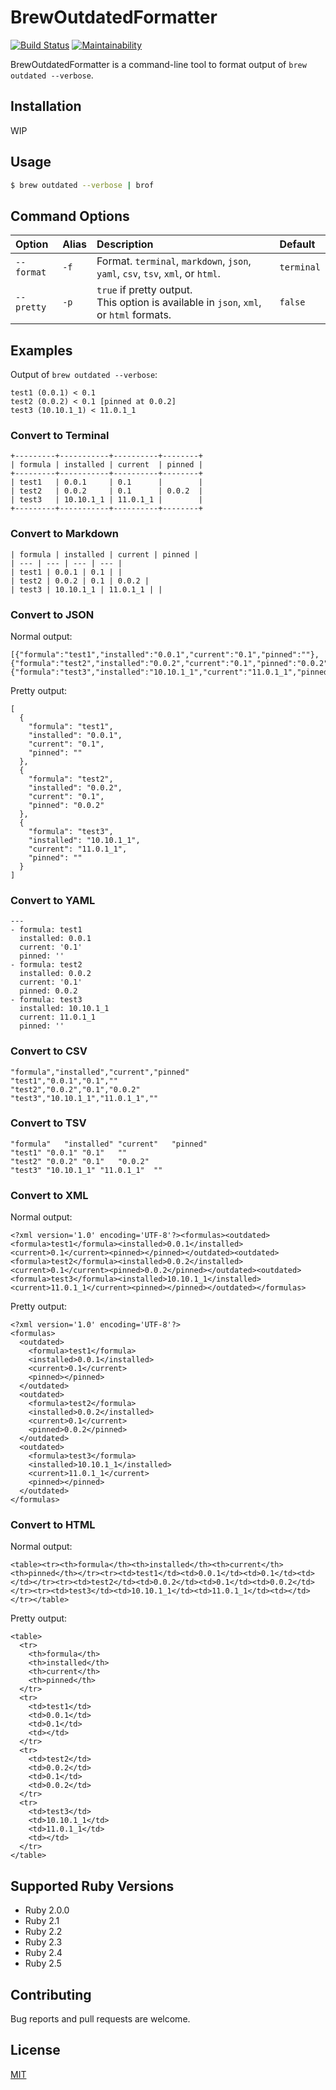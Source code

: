 # BrewOutdatedFormatter

[![Build Status](https://travis-ci.org/emsk/brew_outdated_formatter.svg?branch=master)](https://travis-ci.org/emsk/brew_outdated_formatter)
[![Maintainability](https://api.codeclimate.com/v1/badges/8453393423f70479acd8/maintainability)](https://codeclimate.com/github/emsk/brew_outdated_formatter/maintainability)

BrewOutdatedFormatter is a command-line tool to format output of `brew outdated --verbose`.

## Installation

WIP

## Usage

```sh
$ brew outdated --verbose | brof
```

## Command Options

| Option | Alias | Description | Default |
| :----- | :---- | :---------- | :------ |
| `--format` | `-f` | Format. `terminal`, `markdown`, `json`, `yaml`, `csv`, `tsv`, `xml`, or `html`. | `terminal` |
| `--pretty` | `-p` | `true` if pretty output.<br>This option is available in `json`, `xml`, or `html` formats. | `false` |

## Examples

Output of `brew outdated --verbose`:

```
test1 (0.0.1) < 0.1
test2 (0.0.2) < 0.1 [pinned at 0.0.2]
test3 (10.10.1_1) < 11.0.1_1
```

### Convert to Terminal

```
+---------+-----------+----------+--------+
| formula | installed | current  | pinned |
+---------+-----------+----------+--------+
| test1   | 0.0.1     | 0.1      |        |
| test2   | 0.0.2     | 0.1      | 0.0.2  |
| test3   | 10.10.1_1 | 11.0.1_1 |        |
+---------+-----------+----------+--------+
```

### Convert to Markdown

```
| formula | installed | current | pinned |
| --- | --- | --- | --- |
| test1 | 0.0.1 | 0.1 | |
| test2 | 0.0.2 | 0.1 | 0.0.2 |
| test3 | 10.10.1_1 | 11.0.1_1 | |
```

### Convert to JSON

Normal output:

```
[{"formula":"test1","installed":"0.0.1","current":"0.1","pinned":""},{"formula":"test2","installed":"0.0.2","current":"0.1","pinned":"0.0.2"},{"formula":"test3","installed":"10.10.1_1","current":"11.0.1_1","pinned":""}]
```

Pretty output:

```
[
  {
    "formula": "test1",
    "installed": "0.0.1",
    "current": "0.1",
    "pinned": ""
  },
  {
    "formula": "test2",
    "installed": "0.0.2",
    "current": "0.1",
    "pinned": "0.0.2"
  },
  {
    "formula": "test3",
    "installed": "10.10.1_1",
    "current": "11.0.1_1",
    "pinned": ""
  }
]
```

### Convert to YAML

```
---
- formula: test1
  installed: 0.0.1
  current: '0.1'
  pinned: ''
- formula: test2
  installed: 0.0.2
  current: '0.1'
  pinned: 0.0.2
- formula: test3
  installed: 10.10.1_1
  current: 11.0.1_1
  pinned: ''
```

### Convert to CSV

```
"formula","installed","current","pinned"
"test1","0.0.1","0.1",""
"test2","0.0.2","0.1","0.0.2"
"test3","10.10.1_1","11.0.1_1",""
```

### Convert to TSV

```
"formula"	"installed"	"current"	"pinned"
"test1"	"0.0.1"	"0.1"	""
"test2"	"0.0.2"	"0.1"	"0.0.2"
"test3"	"10.10.1_1"	"11.0.1_1"	""
```

### Convert to XML

Normal output:

```
<?xml version='1.0' encoding='UTF-8'?><formulas><outdated><formula>test1</formula><installed>0.0.1</installed><current>0.1</current><pinned></pinned></outdated><outdated><formula>test2</formula><installed>0.0.2</installed><current>0.1</current><pinned>0.0.2</pinned></outdated><outdated><formula>test3</formula><installed>10.10.1_1</installed><current>11.0.1_1</current><pinned></pinned></outdated></formulas>
```

Pretty output:

```
<?xml version='1.0' encoding='UTF-8'?>
<formulas>
  <outdated>
    <formula>test1</formula>
    <installed>0.0.1</installed>
    <current>0.1</current>
    <pinned></pinned>
  </outdated>
  <outdated>
    <formula>test2</formula>
    <installed>0.0.2</installed>
    <current>0.1</current>
    <pinned>0.0.2</pinned>
  </outdated>
  <outdated>
    <formula>test3</formula>
    <installed>10.10.1_1</installed>
    <current>11.0.1_1</current>
    <pinned></pinned>
  </outdated>
</formulas>
```

### Convert to HTML

Normal output:

```
<table><tr><th>formula</th><th>installed</th><th>current</th><th>pinned</th></tr><tr><td>test1</td><td>0.0.1</td><td>0.1</td><td></td></tr><tr><td>test2</td><td>0.0.2</td><td>0.1</td><td>0.0.2</td></tr><tr><td>test3</td><td>10.10.1_1</td><td>11.0.1_1</td><td></td></tr></table>
```

Pretty output:

```
<table>
  <tr>
    <th>formula</th>
    <th>installed</th>
    <th>current</th>
    <th>pinned</th>
  </tr>
  <tr>
    <td>test1</td>
    <td>0.0.1</td>
    <td>0.1</td>
    <td></td>
  </tr>
  <tr>
    <td>test2</td>
    <td>0.0.2</td>
    <td>0.1</td>
    <td>0.0.2</td>
  </tr>
  <tr>
    <td>test3</td>
    <td>10.10.1_1</td>
    <td>11.0.1_1</td>
    <td></td>
  </tr>
</table>
```

## Supported Ruby Versions

* Ruby 2.0.0
* Ruby 2.1
* Ruby 2.2
* Ruby 2.3
* Ruby 2.4
* Ruby 2.5

## Contributing

Bug reports and pull requests are welcome.

## License

[MIT](LICENSE.txt)

